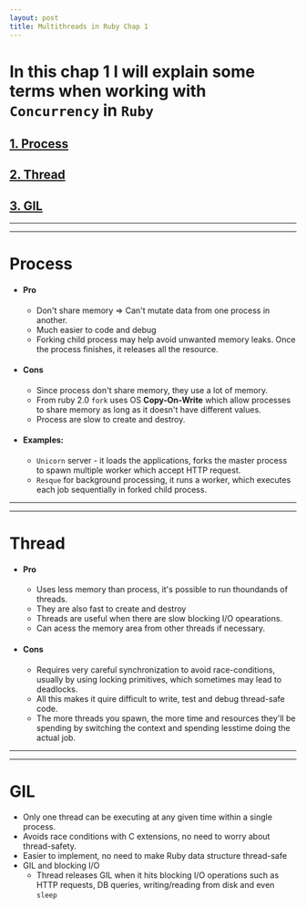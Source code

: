 ```yaml
---
layout: post
title: Multithreads in Ruby Chap 1
---
```

#  In this chap 1 I will explain some terms when working with `Concurrency` in `Ruby`
## [ 1. Process ](#process)
## [ 2. Thread ](#thread)
## [ 3. GIL ](#gil)
---
---

# Process
  - #### Pro
    - Don't share memory => Can't mutate data from one process in another.
    - Much easier to code and debug
    - Forking child process may help avoid unwanted memory leaks. Once the process finishes, it releases all the resource.
  - #### Cons
    - Since process don't share memory, they use a lot of memory.
    - From ruby 2.0  `fork` uses OS **Copy-On-Write** which allow processes to share memory as long as it doesn't have different values.
    - Process are slow to create and destroy.
  - #### Examples:
    - `Unicorn` server - it loads the applications, forks the master process to spawn multiple worker which accept HTTP request.
    - `Resque` for background processing, it runs a worker, which executes each job sequentially in forked child process.

---
---
# Thread
  - #### Pro
    - Uses less memory than process, it's possible to run thoundands of threads. 
    - They are also fast to create and destroy
    - Threads are useful when there are slow blocking I/O opearations.
    - Can acess the memory area from other threads if necessary.
  - #### Cons
    - Requires very careful synchronization to avoid race-conditions, usually by using locking primitives, which sometimes may lead to deadlocks.
    - All this makes it quire difficult to write, test and debug thread-safe code.
    - The more threads you spawn, the more time and resources they'll be spending by switching the context and spending lesstime doing the actual job.

---
---
# GIL
  - Only one thread can be executing at any given time within a single process.
  - Avoids race conditions with C extensions, no need to worry about thread-safety.
  - Easier to implement, no need to make Ruby data structure thread-safe
  - GIL and blocking I/O
    - Thread releases GIL when it hits blocking I/O operations such as HTTP requests, DB queries, writing/reading from disk and even `sleep`
